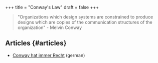 +++
title = "Conway's Law"
draft = false
+++

> "Organizations which design systems are constrained to produce designs which are copies of the communication structures of the organization" - Melvin Conway


## Articles {#articles}

-   [Conway hat immer Recht](https://www.innoq.com/de/articles/2022/08/conway-hat-immer-recht/) (german)